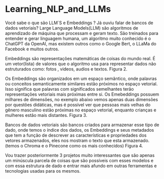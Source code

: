 # Learning_NLP_and_LLMs

Você sabe o que são LLM´S e Embeddings ?
Já ouviu falar de bancos de dados vetoriais?
Large Language Models(LLM) são algoritmos de aprendizado de máquina que processam e geram texto.
São treinados para entender e gerar linguagem humana, um algoritmo muito conhecido é o ChatGPT da OpenAI, mas existem outros como o Google Bert, o LLaMa do Facebook e muitos outros.



Embeddings são representações matemáticas de coisas do mundo real.
É um vetor(lista) de valores que o algoritmo usa para representar dados 
não estruturados como: fotos , videos, audios e textos. Figura 2.

Os Embeddings são organizados em um espaço semântico, onde palavras ou conceitos semanticamente similares estão próximos no espaço vetorial. Isso significa que palavras com significados semelhantes terão representações vetoriais mais próximas entre si.
Os Emebeddings possuem milhares de dimensões, no exemplo abaixo vemos apenas duas dimensões por questões didáticas, mas é possível ver que pessoas mais velhas do gênero masculino estão próximas no espaço vetorial, enquanto crianças e mulheres estão mais distantes. Figura 3. 

Bancos de dados vetoriais são bancos criados para armazenar esse tipo de dado, onde temos o índice dos dados, os Embeddings e seus metadados que tem a função de descrever as características e propriedades dos vetores armazenados, eles nos mostram o texto que esta armazenado.(temos o Chroma e o Pinecone como os mais conhecidos) Figura 4.

Vou trazer posteriormente 3 projetos muito interessantes que são apenas um minúscula parcela de coisas que são possíveis com esses modelos e com essa estrutura de dado e entrar mais afundo em outras ferramentas e tecnologias usadas para os mesmos.
